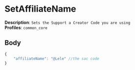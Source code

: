 # SetAffiliateName

**Description**: `Sets the Support a Creator Code you are using` \
**Profiles**: `common_core`

## Body
```js
{
    "affiliateName": "@Lele" //the sac code
}
```

